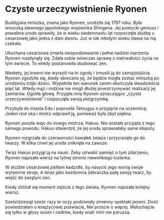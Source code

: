 # Czyste urzeczywistnienie Ryonen

Buddyjska mniszka, znana jako Ryonen, urodziła się 1797 roku. Była wnuczką sławnego japońskiego wojownika Shingena. Jej poetycki geniusz i powabna uroda sprawiły, że w wieku siedemnastu lat rozpoczęła służbę u cesarzowej jako jedna z dam dworu. Już w tak młodym wieku sława na nią czekała.

Ukochana cesarzowa zmarła niespodziewanie i pełne nadziei marzenia Ryonen rozpłynęły się. Zdała sobie wówczas sprawę z nietrwałości życia na tym świecie. To wtedy postanowiła studiować zen.

Niestety, jej krewni nie wyrazili na to zgody i zmusili ją do zamążpójścia. Ryonen zgodziła się, kiedy obiecano jej, że będzie mogła zostać mniszką po urodzeniu trójki dzieci. Wypełniła ten warunek zanim skończyła dwadzieścia pięć lat. Wtedy mąż i rodzina nie mogli dłużej powstrzymywać realizacji jej zamiarów. Ogoliła głowę. Przyjęła imię Ryonen oznaczające „czyste urzeczywistnienie” i rozpoczęła swoją pielgrzymkę.

Przybyła do miasta Edo i poprosiła Tetsugyu o przyjęcie na uczennicę. Jeden rzut oka i mistrz odprawił ją, ponieważ była zbyt piękna.

Ryonen poszła więc do innego mistrza, Hakuo. Nie została przyjęta z tego samego powodu. Hakuo stwierdził, że jej uroda sprawiałaby same kłopoty.

Ryonen rozgrzała do czerwoności kawałek żelaza i przycisnęła go do twarzy. W kilka chwil jej uroda zniknęła na zawsze.

Teraz Hakuo przyjął ją na nauki. Żeby utrwalić pamięć o tym zdarzeniu, Ryonen napisała wiersz na tylnej stronie niewielkiego lusterka.

W służbie cesarzowej paliłam kadzidło, by nasycić jego wonią swoje wytworne stroje,
A teraz jako bezdomna żebraczka palę swoją twarz, by wejść do świątyni zen.

Kiedy zbliżał się moment zejścia z tego świata, Ryonen napisała kolejny wiersz.

Sześćdziesiąt sześć razy te oczy podziwiały zmienny spektakl jesieni.
Dość powiedziałam o księżycowej poświacie,
Nie proście o więcej.
Wsłuchajcie się tylko w głosy sosen i cedrów, kiedy wiatr nimi nie porusza.

